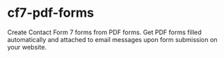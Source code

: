 # cf7-pdf-forms
Create Contact Form 7 forms from PDF forms.  Get PDF forms filled automatically and attached to email messages upon form submission on your website.
